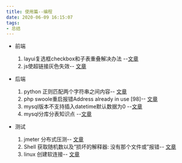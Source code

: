 ```yaml
---
title: 使用篇--编程
date: 2020-06-09 16:15:07
tags:
- 总结
---
```

- 前端
    1. layui复选框checkbox和子表重叠解决办法 --[文章](https://josiah.top/2020/06/layui复选框checkbox和子表重叠解决办法/)
    2. js使超链接灰色失效-- [文章](https://josiah.top/2020/06/js-使超链接变灰失效/)
    
    
- 后端
    1. python 正则匹配两个字符串之间内容-- [文章](https://josiah.top/2020/07/正则匹配两个字符串之间内容/)
    2. php swoole重启报错Address already in use [98]-- [文章](https://josiah.top/2020/07/swoole重启报错Address-already-in-use/)
    3. mysql版本不支持插入datetime默认数据为0 --[文章](https://josiah.top/2020/08/mysql-插入datetime-默认值为0报错/)
    4. mysql分库分表知识点 --[文章](https://josiah.top/2020/10/分库分表/)



- 测试
    1. jmeter 分布式压测-- [文章](https://josiah.top/2020/08/虚拟机进行jmeter分布式压测/)
    2. Shell 获取随机数以及“损坏的解释器: 没有那个文件或”报错-- [文章](https://josiah.top/2020/10/Shell-获取随机数以及损坏的解释器-没有那个文件或报错/)
    3. linux 创建软连接-- [文章](https://josiah.top/2020/10/Shell-获取随机数以及损坏的解释器-没有那个文件或报错/)